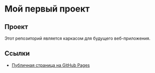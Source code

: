 # Мой первый проект
## Проект
Этот репозиторий является каркасом для будущего веб-приложения. 

## Ссылки
- [Публичная страница на GitHub Pages](https://fasttra1n.github.io/my-awesome-project/)
